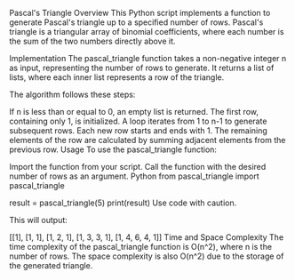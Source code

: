 Pascal's Triangle
Overview
This Python script implements a function to generate Pascal's triangle up to a specified number of rows. Pascal's triangle is a triangular array of binomial coefficients, where each number is the sum of the two numbers directly above it.

Implementation
The pascal_triangle function takes a non-negative integer n as input, representing the number of rows to generate. It returns a list of lists, where each inner list represents a row of the triangle.

The algorithm follows these steps:

If n is less than or equal to 0, an empty list is returned.
The first row, containing only 1, is initialized.
A loop iterates from 1 to n-1 to generate subsequent rows.
Each new row starts and ends with 1.
The remaining elements of the row are calculated by summing adjacent elements from the previous row.
Usage
To use the pascal_triangle function:

Import the function from your script.
Call the function with the desired number of rows as an argument.
Python
from pascal_triangle import pascal_triangle

result = pascal_triangle(5)
print(result)
Use code with caution.

This will output:

[[1], [1, 1], [1, 2, 1], [1, 3, 3, 1], [1, 4, 6, 4, 1]]
Time and Space Complexity
The time complexity of the pascal_triangle function is O(n^2), where n is the number of rows. The space complexity is also O(n^2) due to the storage of the generated triangle.
